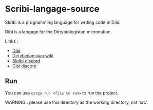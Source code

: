 # Scribi-langage-source

Skribi is a programming language for writing code in Dibi.

Dibi is a langage for the Dirtybiologistan micronation.

Links :
- [Dibi](https://dibi-dictionary.herokuapp.com/)
- [Dirtybiologistan wiki](https://dirtybiologistan.fandom.com/fr/wiki/Dirtybiologistan)
- [Skribi discord](https://discord.gg/eGYQVGd4k3)
- [Dibi discord](https://discord.gg/CKnqUxQaMq)


## Run

You can use ``cargo run <file to run>`` to run the project.

WARNING : please use this directory as the working directory, not 'src'.

